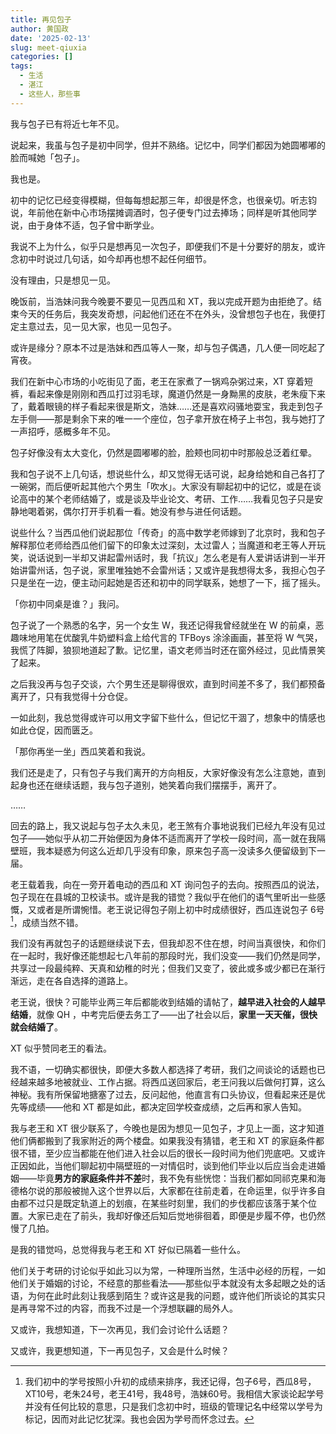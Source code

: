 ```yaml
---
title: 再见包子
author: 黄国政
date: '2025-02-13'
slug: meet-qiuxia
categories: []
tags:
  - 生活
  - 湛江
  - 这些人，那些事
---
```


<!--more-->

我与包子已有将近七年不见。

说起来，我虽与包子是初中同学，但并不熟络。记忆中，同学们都因为她圆嘟嘟的脸而喊她「包子」。

我也是。

初中的记忆已经变得模糊，但每每想起那三年，却很是怀念，也很亲切。听志钧说，年前他在新中心市场摆摊调酒时，包子便专门过去捧场；同样是听其他同学说，由于身体不适，包子曾中断学业。

我说不上为什么，似乎只是想再见一次包子，即便我们不是十分要好的朋友，或许念初中时说过几句话，如今却再也想不起任何细节。

没有理由，只是想见一见。

晚饭前，当浩妹问我今晚要不要见一见西瓜和 XT，我以完成开题为由拒绝了。结束今天的任务后，我突发奇想，问起他们还在不在外头，没曾想包子也在，我便打定主意过去，见一见大家，也见一见包子。

或许是缘分？原本不过是浩妹和西瓜等人一聚，却与包子偶遇，几人便一同吃起了宵夜。

我们在新中心市场的小吃街见了面，老王在家煮了一锅鸡杂粥过来，XT 穿着短裤，看起来像是刚刚和西瓜打过羽毛球，魔道仍然是一身黝黑的皮肤，老朱瘦下来了，戴着眼镜的样子看起来很是斯文，浩妹……还是喜欢闷骚地耍宝，我走到包子左手侧——那是剩余下来的唯一一个座位，包子拿开放在椅子上书包，我与她打了一声招呼，感概多年不见。

包子好像没有太大变化，仍然是圆嘟嘟的脸，脸颊也同初中时那般总泛着红晕。

我和包子说不上几句话，想说些什么，却又觉得无话可说，起身给她和自己各打了一碗粥，而后便听起其他六个男生「吹水」。大家没有聊起初中的记忆，或是在谈论高中的某个老师结婚了，或是谈及毕业论文、考研、工作……我看见包子只是安静地喝着粥，偶尔打开手机看一看。她没有参与进任何话题。

说些什么？当西瓜他们说起那位「传奇」的高中数学老师嫁到了北京时，我和包子解释那位老师给西瓜他们留下的印象太过深刻，太过雷人；当魔道和老王等人开玩笑，说话说到一半却又讲起雷州话时，我「抗议」怎么老是有人爱讲话讲到一半开始讲雷州话，包子说，家里唯独她不会雷州话；又或许是我想得太多，我担心包子只是坐在一边，便主动问起她是否还和初中的同学联系，她想了一下，摇了摇头。

「你初中同桌是谁？」我问。

包子说了一个熟悉的名字，另一个女生 W，我还记得我曾经就坐在 W 的前桌，恶趣味地用笔在优酸乳牛奶塑料盒上给代言的 TFBoys 涂涂画画，甚至将 W 气哭，我慌了阵脚，狼狈地道起了歉。记忆里，语文老师当时还在窗外经过，见此情景笑了起来。

之后我没再与包子交谈，六个男生还是聊得很欢，直到时间差不多了，我们都预备离开了，只有我觉得十分仓促。

一如此刻，我总觉得或许可以用文字留下些什么，但记忆干涸了，想象中的情感也如此仓促，因而匮乏。

「那你再坐一坐」西瓜笑着和我说。

我们还是走了，只有包子与我们离开的方向相反，大家好像没有怎么注意她，直到起身也还在继续话题，我与包子道别，她笑着向我们摆摆手，离开了。

……

回去的路上，我又说起与包子太久未见，老王煞有介事地说我们已经九年没有见过包子——她似乎从初二开始便因为身体不适而离开了学校一段时间，高一就在我隔壁班，我本疑惑为何这么近却几乎没有印象，原来包子高一没读多久便留级到下一届。

老王载着我，向在一旁开着电动的西瓜和 XT 询问包子的去向。按照西瓜的说法，包子现在在县城的卫校读书。或许是我的错觉？我似乎在他们的语气里听出一些感慨，又或者是所谓惋惜。老王说记得包子刚上初中时成绩很好，西瓜连说包子 6号[^rank]，成绩当然不错。

[^rank]: 我们初中的学号按照小升初的成绩来排序，我还记得，包子6号，西瓜8号，XT10号，老朱24号，老王41号，我48号，浩妹60号。我相信大家谈论起学号并没有任何比较的意思，只是我们念初中时，班级的管理记名中经常以学号为标记，因而对此记忆犹深。我也会因为学号而怀念过去。

我们没有再就包子的话题继续说下去，但我却忍不住在想，时间当真很快，和你们在一起时，我好像还能想起七八年前的那段时光，我们没变——我们仍然是同学，共享过一段最纯粹、天真和幼稚的时光；但我们又变了，彼此或多或少都已在渐行渐远，走在各自选择的道路上。

老王说，很快？可能毕业两三年后都能收到结婚的请帖了，**越早进入社会的人越早结婚**，就像 QH ，中考完后便去务工了——出了社会以后，**家里一天天催，很快就会结婚了**。

XT 似乎赞同老王的看法。

我不语，一切确实都很快，即便大多数人都选择了考研，我们之间谈论的话题也已经越来越多地被就业、工作占据。将西瓜送回家后，老王问我以后做何打算，这么神秘。我有所保留地搪塞了过去，反问起他，他直言有口头协议，但看起来还是优先等成绩——他和 XT 都是如此，都决定回学校查成绩，之后再和家人告知。

我与老王和 XT 很少联系了，今晚也是因为想见一见包子，才见上一面，这才知道他们俩都搬到了我家附近的两个楼盘。如果我没有猜错，老王和 XT 的家庭条件都很不错，至少应当都能在他们进入社会以后的很长一段时间为他们兜底吧。又或许正因如此，当他们聊起初中隔壁班的一对情侣时，谈到他们毕业以后应当会走进婚姻——毕竟**男方的家庭条件并不差**时，我不免有些恍惚：当我们都如同祁克果和海德格尔说的那般被抛入这个世界以后，大家都在往前走着，在命运里，似乎许多自由都不过只是既定轨道上的划痕，在某些时刻里，我们的步伐都应该落于某个位置。大家已走在了前头，我却好像还后知后觉地徘徊着，即便是步履不停，也仍然慢了几拍。

是我的错觉吗，总觉得我与老王和 XT 好似已隔着一些什么。

他们关于考研的讨论似乎如此习以为常，一种理所当然，生活中必经的历程，一如他们关于婚姻的讨论，不经意的那些看法——那些似乎本就没有太多起眼之处的话语，为何在此时此刻让我感到陌生？或许这是我的问题，或许他们所谈论的其实只是再寻常不过的内容，而我不过是一个浮想联翩的局外人。

又或许，我想知道，下一次再见，我们会讨论什么话题？

又或许，我更想知道，下一再见包子，又会是什么时候？